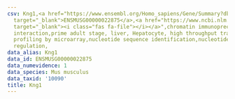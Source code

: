 ```yaml
---
csv: Kng1,<a href="https://www.ensembl.org/Homo_sapiens/Gene/Summary?db=core;g=ENSMUSG00000022875"
  target="_blank">ENSMUSG00000022875</a>,<a href="https://www.ncbi.nlm.nih.gov/pubmed/23834426"
  target="_blank"><i class="fas fa-file"></i></a>",chromatin immunoprecipitation assay,direct
  interaction,prime adult stage, liver, Hepatocyte, high throughput transcription
  profiling by microarray,nucleotide sequence identification,nucleotide sequence identification,transcriptional
  regulation,
data_alias: Kng1
data_id: ENSMUSG00000022875
data_numevidence: 1
data_species: Mus musculus
data_taxid: '10090'
title: Kng1
---
```

